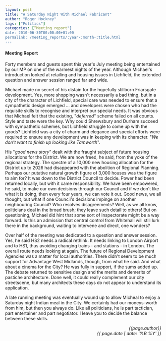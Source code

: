 ```yaml
---
layout: post
title: "A Saturday Night With Michael Fabricant"
author: "Roger Hockney"
tags: ["Politics"]
categories: [“Meeting report"]
date: 2010-06-30T00:00:00+01:00
permalink: /meeting_reports/:year-:month-:title.html
---
```

#### Meeting Report ####

Forty members and guests spent this year's July meeting being entertained by our MP on one of the warmest nights of the year. Although Michael's introduction looked at retailing and housing issues in Lichfield, the extended question and answer session ranged far and wide. 

Michael made no secret of his distain for the hopefully stillborn Friarsgate development. Yes, more shopping wasn't necessarily a bad thing, but in a city of the character of Lichfield, special care was needed to ensure that a sympathetic design emerged ... and developers were chosen who had the requisite skills to recognise and interpret our special needs. It was obvious that Michael felt that the existing, "*deferred*" scheme failed on all counts. Style and taste were the key. Why could Shrewsbury and Durham succeed with sympathetic schemes, but Lichfield struggle to come up with the goods? Lichfield was a city of charm and elegance and special efforts were required to ensure any development was in keeping with its character. "*We don't want to finish up looking like Tamworth*". 

His "*good news story*" dealt with the fraught subject of future housing allocations for the District. We are now freed, he said, from the yoke of the regional strategy. The spectre of a 10,000 new housing allocation for the District up to 2026 had disappeared with the abolition of Regional Planning. Perhaps our putative natural growth figure of 3,000 houses was the figure to aim for? It was down to the District Council to decide. Power had been returned locally, but with it came responsibility. We have been empowered, he said, to make our own decisions through our Council and if we don't like what it is doing, then every four years, we can vote it out. Good news, we all thought, but what if one Council's decisions impinge on another neighbouring Council? Who resolves disagreements? Well, as we all know, politicians deal in the broad brush; they leave such detail to others! But on questioning, Michael did hint that some sort of Inspectorate might be a way forward. Is this an admission that central control from Whitehall will still lurk there in the background, waiting to intervene and direct, one wonders? 

 Over half of the meeting was dedicated to a question and answer session. Yes, he said HS2 needs a radical rethink. It needs linking to London Airport and to HS1, thus avoiding changing trains - and stations - in London. The overall route needs looking at again. The future of Regional Development Agencies was a matter for local authorities. There didn't seem to be much support for Advantage West Midlands, though, from what he said. And what about a cinema for the City? He was fully in support, if the sums added up. The debate returned to sensitive design and the merits and demerits of pastiche architecture. Done well, it could really complement our city streetscene, but many architects these days do not appear to understand its application. 

 A late running meeting was eventually wound up to allow Micheal to enjoy a Saturday night Indian meal in the City. We certainly had our moneys-worth from him, but then you always do. Like all politicians, he is part tactician, part entertainer and part negotiator. I leave you to decide the balance between these skills. 


<p align="right"><i> {{page.author}} <br> {{ page.date | date: '%B %Y' }} </i></p>
